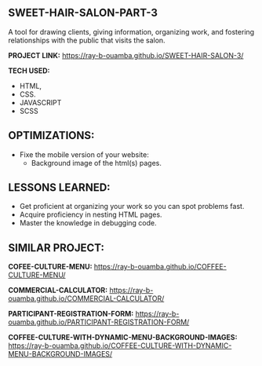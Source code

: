 
## SWEET-HAIR-SALON-PART-3

A tool for drawing clients, giving information, organizing work, and fostering relationships with the public that visits the salon.

**PROJECT LINK:** https://ray-b-ouamba.github.io/SWEET-HAIR-SALON-3/

**TECH USED:** 
* HTML,
* CSS.
* JAVASCRIPT
* SCSS
  

## OPTIMIZATIONS:
* Fixe the mobile version of your website:
     * Background image of the html(s) pages.
  

## LESSONS LEARNED:

* Get proficient at organizing your work so you can spot problems fast.
* Acquire proficiency in nesting HTML pages.
* Master the knowledge in debugging code.
  
## SIMILAR PROJECT:

**COFEE-CULTURE-MENU:** https://ray-b-ouamba.github.io/COFFEE-CULTURE-MENU/

**COMMERCIAL-CALCULATOR:** https://ray-b-ouamba.github.io/COMMERCIAL-CALCULATOR/

**PARTICIPANT-REGISTRATION-FORM:** https://ray-b-ouamba.github.io/PARTICIPANT-REGISTRATION-FORM/

**COFFEE-CULTURE-WITH-DYNAMIC-MENU-BACKGROUND-IMAGES:** https://ray-b-ouamba.github.io/COFFEE-CULTURE-WITH-DYNAMIC-MENU-BACKGROUND-IMAGES/



